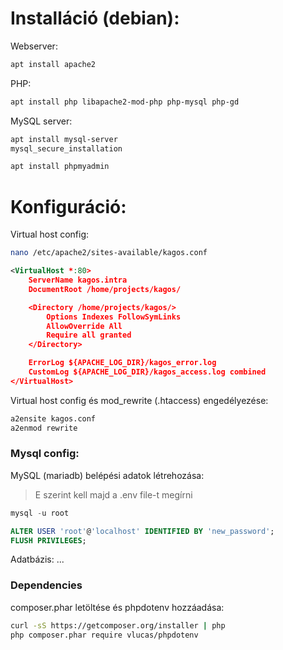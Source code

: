 # Installáció (debian):

Webserver:
```sh
apt install apache2 
```

PHP:
```sh
apt install php libapache2-mod-php php-mysql php-gd
```

MySQL server:
```sh
apt install mysql-server
mysql_secure_installation

apt install phpmyadmin
```

# Konfiguráció:

Virtual host config:
```sh
nano /etc/apache2/sites-available/kagos.conf
```

```xml
<VirtualHost *:80>
    ServerName kagos.intra
    DocumentRoot /home/projects/kagos/

    <Directory /home/projects/kagos/>
        Options Indexes FollowSymLinks
        AllowOverride All
        Require all granted
    </Directory>

    ErrorLog ${APACHE_LOG_DIR}/kagos_error.log
    CustomLog ${APACHE_LOG_DIR}/kagos_access.log combined
</VirtualHost>
```

Virtual host config és mod_rewrite (.htaccess) engedélyezése:
```sh
a2ensite kagos.conf
a2enmod rewrite
```

### Mysql config:

MySQL (mariadb) belépési adatok létrehozása:
> E szerint kell majd a .env file-t megírni
```sql
mysql -u root

ALTER USER 'root'@'localhost' IDENTIFIED BY 'new_password';
FLUSH PRIVILEGES;
```

Adatbázis:
...

### Dependencies

composer.phar letöltése és phpdotenv hozzáadása:
```sh
curl -sS https://getcomposer.org/installer | php
php composer.phar require vlucas/phpdotenv
```